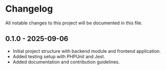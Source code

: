 # Changelog

All notable changes to this project will be documented in this file.

## 0.1.0 - 2025-09-06

- Initial project structure with backend module and frontend application.
- Added testing setup with PHPUnit and Jest.
- Added documentation and contribution guidelines.
